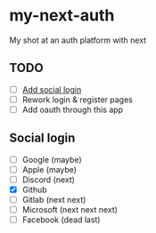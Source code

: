 # my-next-auth

My shot at an auth platform with next

## TODO

- [ ] [Add social login](#social-login)
- [ ] Rework login & register pages
- [ ] Add oauth through this app

## Social login

- [ ] Google (maybe)
- [ ] Apple (maybe)
- [ ] Discord (next)
- [x] Github
- [ ] Gitlab (next next)
- [ ] Microsoft (next next next)
- [ ] Facebook (dead last)
